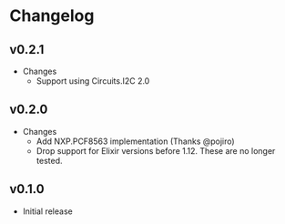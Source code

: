 # Changelog

## v0.2.1

* Changes
  * Support using Circuits.I2C 2.0

## v0.2.0

* Changes
  * Add NXP.PCF8563 implementation (Thanks @pojiro)
  * Drop support for Elixir versions before 1.12. These are no longer tested.

## v0.1.0

* Initial release
